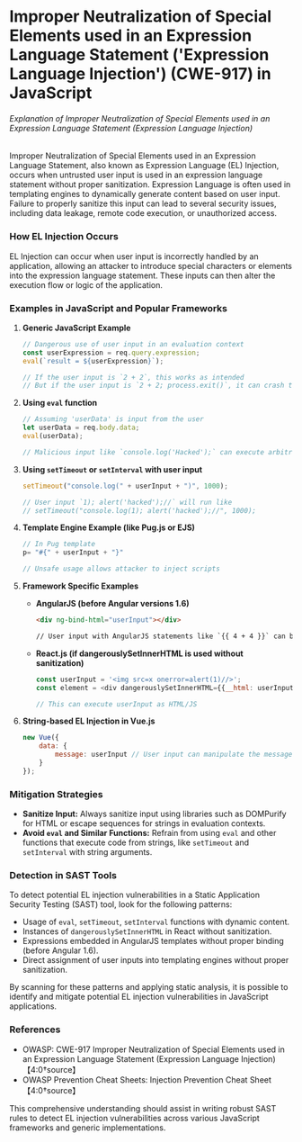 # Improper Neutralization of Special Elements used in an Expression Language Statement ('Expression Language Injection') (CWE-917) in JavaScript

###### Explanation of Improper Neutralization of Special Elements used in an Expression Language Statement (Expression Language Injection)

Improper Neutralization of Special Elements used in an Expression Language Statement, also known as Expression Language (EL) Injection, occurs when untrusted user input is used in an expression language statement without proper sanitization. Expression Language is often used in templating engines to dynamically generate content based on user input. Failure to properly sanitize this input can lead to several security issues, including data leakage, remote code execution, or unauthorized access.

### How EL Injection Occurs

EL Injection can occur when user input is incorrectly handled by an application, allowing an attacker to introduce special characters or elements into the expression language statement. These inputs can then alter the execution flow or logic of the application.

### Examples in JavaScript and Popular Frameworks

1. **Generic JavaScript Example**
   ```javascript
   // Dangerous use of user input in an evaluation context
   const userExpression = req.query.expression;
   eval(`result = ${userExpression}`);

   // If the user input is `2 + 2`, this works as intended
   // But if the user input is `2 + 2; process.exit()`, it can crash the server
   ```

2. **Using `eval` function**
   ```javascript
   // Assuming 'userData' is input from the user
   let userData = req.body.data;
   eval(userData);

   // Malicious input like `console.log('Hacked');` can execute arbitrary code
   ```

3. **Using `setTimeout` or `setInterval` with user input**
   ```javascript
   setTimeout("console.log(" + userInput + ")", 1000);

   // User input `1); alert('hacked');//` will run like 
   // setTimeout("console.log(1); alert('hacked');//", 1000);
   ```

4. **Template Engine Example (like Pug.js or EJS)**
   ```javascript
   // In Pug template
   p= "#{" + userInput + "}"

   // Unsafe usage allows attacker to inject scripts
   ```

5. **Framework Specific Examples**

   - **AngularJS (before Angular versions 1.6)**
     ```html
     <div ng-bind-html="userInput"></div> 

     // User input with AngularJS statements like `{{ 4 + 4 }}` can be executed
     ```

   - **React.js (if dangerouslySetInnerHTML is used without sanitization)**
     ```javascript
     const userInput = '<img src=x onerror=alert(1)//>';
     const element = <div dangerouslySetInnerHTML={{__html: userInput}}></div>;

     // This can execute userInput as HTML/JS
     ```

6. **String-based EL Injection in Vue.js**
   ```javascript
   new Vue({
       data: {
           message: userInput // User input can manipulate the message variable if not properly sanitized
       }
   });
   ```

### Mitigation Strategies

- **Sanitize Input:** Always sanitize input using libraries such as DOMPurify for HTML or escape sequences for strings in evaluation contexts.
- **Avoid `eval` and Similar Functions:** Refrain from using `eval` and other functions that execute code from strings, like `setTimeout` and `setInterval` with string arguments.

### Detection in SAST Tools

To detect potential EL injection vulnerabilities in a Static Application Security Testing (SAST) tool, look for the following patterns:

- Usage of `eval`, `setTimeout`, `setInterval` functions with dynamic content.
- Instances of `dangerouslySetInnerHTML` in React without sanitization.
- Expressions embedded in AngularJS templates without proper binding (before Angular 1.6).
- Direct assignment of user inputs into templating engines without proper sanitization.

By scanning for these patterns and applying static analysis, it is possible to identify and mitigate potential EL injection vulnerabilities in JavaScript applications.

### References
- OWASP: CWE-917 Improper Neutralization of Special Elements used in an Expression Language Statement (Expression Language Injection)【4:0†source】 
- OWASP Prevention Cheat Sheets: Injection Prevention Cheat Sheet【4:0†source】

This comprehensive understanding should assist in writing robust SAST rules to detect EL injection vulnerabilities across various JavaScript frameworks and generic implementations.